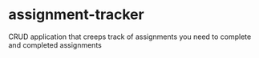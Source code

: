 # assignment-tracker
 
CRUD application that creeps track of assignments you need to complete and completed assignments